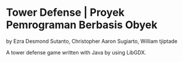 
# Tower Defense | Proyek Pemrograman Berbasis Obyek 
by Ezra Desmond Sutanto, Christopher Aaron Sugiarto, William tjiptade

 A tower defense game written with Java by using LibGDX.